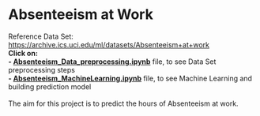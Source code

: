 # Absenteeism at Work
Reference Data Set: https://archive.ics.uci.edu/ml/datasets/Absenteeism+at+work <br/>
**Click on:**<br/>
**- [Absenteeism_Data_preprocessing.ipynb](https://github.com/MasoudMoeini/Absenteeism-At-Work/blob/main/Absenteeism_Data_preprocessing.ipynb)** file, to see Data Set preprocessing steps<br/>
**- [Absenteeism_MachineLearning.ipynb](https://github.com/MasoudMoeini/Absenteeism-At-Work/blob/main/Absenteeism_MachineLearning.ipynb)** file, to see Machine Learning and  building prediction model <br/>
<br/>
The aim for this project is to predict the hours of Absenteeism at work.<br>

